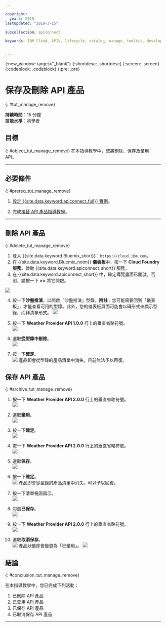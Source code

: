 ```yaml
---

copyright:
  years: 2019
lastupdated: "2019-3-15"

subcollection: apiconnect

keywords: IBM Cloud, APIs, lifecycle, catalog, manage, toolkit, develop, dev portal, tutorial


---
```


{:new_window: target="_blank"}
{:shortdesc: .shortdesc}
{:screen: .screen}
{:codeblock: .codeblock}
{:pre: .pre}

# 保存及刪除 API 產品
{: #tut_manage_remove}

**持續時間**：15 分鐘  
**技能水準**：初學者 

## 目標
{: #object_tut_manage_remove}
在本指導教學中，您將刪除、保存及棄用 API。

---
## 必要條件
{: #prereq_tut_manage_remove}

1. [設定 {{site.data.keyword.apiconnect_full}} 實例](/docs/services/apiconnect/tutorials?topic=apiconnect-tut_prereq_set_up_apic_instance)。

2. 完成[接替 API 產品指導教學](/docs/services/apiconnect/tutorials?topic=apiconnect-tut_manage_supercede)。

---

## 刪除 API 產品
{: #delete_tut_manage_remove}

1. 登入 {{site.data.keyword.Bluemix_short}}：`https://cloud.ibm.com`。
2. 在 {{site.data.keyword.Bluemix_notm}} **儀表板**中，按一下 **Cloud Foundry 服務**。啟動 {{site.data.keyword.apiconnect_short}} 服務。 
3. 在 {{site.data.keyword.apiconnect_short}} 中，確定導覽畫面已開啟。否則，請按一下 **>>** 將它開啟。  

  ![](images/cloud-apic-dashboard.png)

4. 按一下**沙盤推演**，以開啟「沙盤推演」型錄。**附註**：您可能需要回到「儀表板」，才能查看可用的型錄。此外，您的儀表板頁面可能會以磚形式來顯示型錄，而非清單形式。
![](images/del-sandbox-list.png)

5. 按一下 **Weather Provider API 1.0.0** 行上的垂直省略符號。  
![](images/del-prod-list1.png)

6. 選取**從型錄中刪除**。  
![](images/del-del-from-cat.png)

7. 按一下**確定**。  
![](images/del-del-dialog.png)
    產品即會從型錄的產品清單中消失。目前無法予以回復。


## 保存 API 產品
{: #archive_tut_manage_remove}

1. 按一下 **Weather Provider API 2.0.0** 行上的垂直省略符號。  
![](images/del-prod-list2.png)

2. 選取**棄用**。  
![](images/del-select-retire.png)

3. 按一下**確定**。  
![](images/del-retire-dialog.png)

4. 按一下 **Weather Provider API 2.0.0** 行上的垂直省略符號。  
![](images/del-prod-list3.png)

5. 選取**保存**。  
![](images/del-select-archive.png)

6. 按一下**確定**。  
![](images/del-archive-dialog.png)
    產品即會從型錄的產品清單中消失。可以予以回復。

7. 按一下清單視圖圖示。  
![](images/del-prod-list4.png)

8. 勾選**已保存**。  
![](images/del-view-archived.png)

9. 按一下 **Weather Provider API 2.0.0** 行上的垂直省略符號。  
![](images/del-prod-list5.png)

10. 選取**取消保存**。  
![](images/del-unarchive.png)
    產品狀態即會變更為「已棄用」。
    ![](images/del-prod-list6.png)

 
 
## 結論
{: #conclusion_tut_manage_remove}

在本指導教學中，您已完成下列活動：

1. 已刪除 API 產品
2. 已棄用 API 產品
3. 已保存 API 產品
4. 已取消保存 API 產品

---












